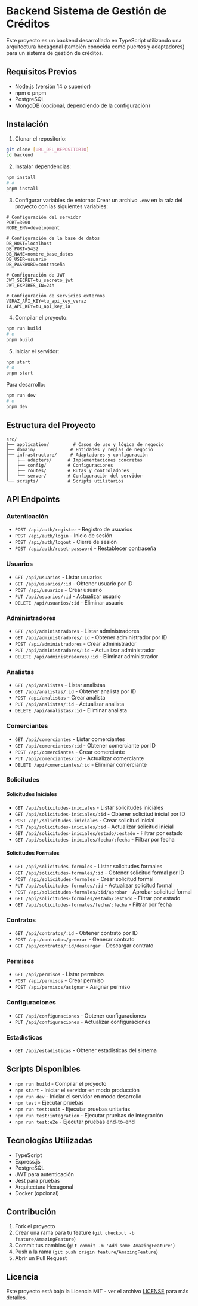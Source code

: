# Backend Sistema de Gestión de Créditos

Este proyecto es un backend desarrollado en TypeScript utilizando una arquitectura hexagonal (también conocida como puertos y adaptadores) para un sistema de gestión de créditos.

## Requisitos Previos

- Node.js (versión 14 o superior)
- npm o pnpm
- PostgreSQL
- MongoDB (opcional, dependiendo de la configuración)

## Instalación

1. Clonar el repositorio:
```bash
git clone [URL_DEL_REPOSITORIO]
cd backend
```

2. Instalar dependencias:
```bash
npm install
# o
pnpm install
```

3. Configurar variables de entorno:
Crear un archivo `.env` en la raíz del proyecto con las siguientes variables:
```env
# Configuración del servidor
PORT=3000
NODE_ENV=development

# Configuración de la base de datos
DB_HOST=localhost
DB_PORT=5432
DB_NAME=nombre_base_datos
DB_USER=usuario
DB_PASSWORD=contraseña

# Configuración de JWT
JWT_SECRET=tu_secreto_jwt
JWT_EXPIRES_IN=24h

# Configuración de servicios externos
VERAZ_API_KEY=tu_api_key_veraz
IA_API_KEY=tu_api_key_ia
```

4. Compilar el proyecto:
```bash
npm run build
# o
pnpm build
```

5. Iniciar el servidor:
```bash
npm start
# o
pnpm start
```

Para desarrollo:
```bash
npm run dev
# o
pnpm dev
```

## Estructura del Proyecto

```
src/
├── application/         # Casos de uso y lógica de negocio
├── domain/             # Entidades y reglas de negocio
├── infrastructure/     # Adaptadores y configuración
│   ├── adapters/      # Implementaciones concretas
│   ├── config/        # Configuraciones
│   ├── routes/        # Rutas y controladores
│   └── server/        # Configuración del servidor
└── scripts/           # Scripts utilitarios
```

## API Endpoints

### Autenticación
- `POST /api/auth/register` - Registro de usuarios
- `POST /api/auth/login` - Inicio de sesión
- `POST /api/auth/logout` - Cierre de sesión
- `POST /api/auth/reset-password` - Restablecer contraseña

### Usuarios
- `GET /api/usuarios` - Listar usuarios
- `GET /api/usuarios/:id` - Obtener usuario por ID
- `POST /api/usuarios` - Crear usuario
- `PUT /api/usuarios/:id` - Actualizar usuario
- `DELETE /api/usuarios/:id` - Eliminar usuario

### Administradores
- `GET /api/administradores` - Listar administradores
- `GET /api/administradores/:id` - Obtener administrador por ID
- `POST /api/administradores` - Crear administrador
- `PUT /api/administradores/:id` - Actualizar administrador
- `DELETE /api/administradores/:id` - Eliminar administrador

### Analistas
- `GET /api/analistas` - Listar analistas
- `GET /api/analistas/:id` - Obtener analista por ID
- `POST /api/analistas` - Crear analista
- `PUT /api/analistas/:id` - Actualizar analista
- `DELETE /api/analistas/:id` - Eliminar analista

### Comerciantes
- `GET /api/comerciantes` - Listar comerciantes
- `GET /api/comerciantes/:id` - Obtener comerciante por ID
- `POST /api/comerciantes` - Crear comerciante
- `PUT /api/comerciantes/:id` - Actualizar comerciante
- `DELETE /api/comerciantes/:id` - Eliminar comerciante

### Solicitudes
#### Solicitudes Iniciales
- `GET /api/solicitudes-iniciales` - Listar solicitudes iniciales
- `GET /api/solicitudes-iniciales/:id` - Obtener solicitud inicial por ID
- `POST /api/solicitudes-iniciales` - Crear solicitud inicial
- `PUT /api/solicitudes-iniciales/:id` - Actualizar solicitud inicial
- `GET /api/solicitudes-iniciales/estado/:estado` - Filtrar por estado
- `GET /api/solicitudes-iniciales/fecha/:fecha` - Filtrar por fecha

#### Solicitudes Formales
- `GET /api/solicitudes-formales` - Listar solicitudes formales
- `GET /api/solicitudes-formales/:id` - Obtener solicitud formal por ID
- `POST /api/solicitudes-formales` - Crear solicitud formal
- `PUT /api/solicitudes-formales/:id` - Actualizar solicitud formal
- `POST /api/solicitudes-formales/:id/aprobar` - Aprobar solicitud formal
- `GET /api/solicitudes-formales/estado/:estado` - Filtrar por estado
- `GET /api/solicitudes-formales/fecha/:fecha` - Filtrar por fecha

### Contratos
- `GET /api/contratos/:id` - Obtener contrato por ID
- `POST /api/contratos/generar` - Generar contrato
- `GET /api/contratos/:id/descargar` - Descargar contrato

### Permisos
- `GET /api/permisos` - Listar permisos
- `POST /api/permisos` - Crear permiso
- `POST /api/permisos/asignar` - Asignar permiso

### Configuraciones
- `GET /api/configuraciones` - Obtener configuraciones
- `PUT /api/configuraciones` - Actualizar configuraciones

### Estadísticas
- `GET /api/estadisticas` - Obtener estadísticas del sistema

## Scripts Disponibles

- `npm run build` - Compilar el proyecto
- `npm start` - Iniciar el servidor en modo producción
- `npm run dev` - Iniciar el servidor en modo desarrollo
- `npm test` - Ejecutar pruebas
- `npm run test:unit` - Ejecutar pruebas unitarias
- `npm run test:integration` - Ejecutar pruebas de integración
- `npm run test:e2e` - Ejecutar pruebas end-to-end

## Tecnologías Utilizadas

- TypeScript
- Express.js
- PostgreSQL
- JWT para autenticación
- Jest para pruebas
- Arquitectura Hexagonal
- Docker (opcional)

## Contribución

1. Fork el proyecto
2. Crear una rama para tu feature (`git checkout -b feature/AmazingFeature`)
3. Commit tus cambios (`git commit -m 'Add some AmazingFeature'`)
4. Push a la rama (`git push origin feature/AmazingFeature`)
5. Abrir un Pull Request

## Licencia

Este proyecto está bajo la Licencia MIT - ver el archivo [LICENSE](LICENSE) para más detalles.